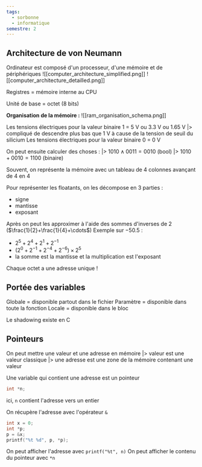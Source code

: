 ```yaml
---
tags:
  - sorbonne
  - informatique
semestre: 2
---
```

## Architecture de von Neumann
Ordinateur est composé d'un processeur, d'une mémoire et de périphériques
![[computer_architecture_simplified.png]]
![[computer_architecture_detailled.png]]

Registres = mémoire interne au CPU

Unité de base = octet (8 bits)

**Organisation de la mémoire :**
![[ram_organisation_schema.png]]

Les tensions électriques pour la valeur binaire 1 = 5 V ou 3.3 V ou 1.65 V
|> compliqué de descendre plus bas que 1 V à cause de la tension de seuil du silicium
Les tensions électriques pour la valeur binaire 0 = 0 V

On peut ensuite calculer des choses :
|> $1010 \land 0011 = 0010$ (bool)
|> $1010 + 0010 = 1100$ (binaire)

Souvent, on représente la mémoire avec un tableau de 4 colonnes avançant de 4 en 4

Pour représenter les floatants, on les décompose en 3 parties :
- signe
- mantisse
- exposant

Après on peut les approximer à l'aide des sommes d'inverses de 2 ($\frac{1}{2}+\frac{1}{4}+\cdots$)
Exemple sur $-50.5$ :
- $2^5+2^4+2^1+2^{-1}$
- $(2^0+2^{-1}+2^{-4}+2^{-6})\times 2^{5}$
- la somme est la mantisse et la multiplication est l'exposant

Chaque octet a une adresse unique !
## Portée des variables
Globale = disponible partout dans le fichier
Paramètre = disponible dans toute la fonction
Locale = disponible dans le bloc

Le shadowing existe en C
## Pointeurs
On peut mettre une valeur et une adresse en mémoire
|> valeur est une valeur classique
|> une adresse est une zone de la mémoire contenant une valeur

Une variable qui contient une adresse est un pointeur
```c
int *n;
```

ici, `n` contient l'adresse vers un entier

On récupère l'adresse avec l'opérateur `&`
```c
int x = 0;
int *p;
p = &x;
printf("%t %d", p, *p);
```

On peut afficher l'adresse avec `printf("%t", n)`
On peut afficher le contenu du pointeur avec `*n`